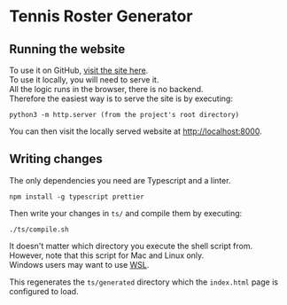 # Tennis Roster Generator

## Running the website

To use it on GitHub, [visit the site here](https://valhook.github.io/tennis/).  
To use it locally, you will need to serve it.  
All the logic runs in the browser, there is no backend.  
Therefore the easiest way is to serve the site is by executing:
```
python3 -m http.server (from the project's root directory)
```
You can then visit the locally served website at [http://localhost:8000](http://localhost:8000).

## Writing changes

The only dependencies you need are Typescript and a linter.
```
npm install -g typescript prettier
```

Then write your changes in `ts/` and compile them by executing:
```
./ts/compile.sh
```

It doesn't matter which directory you execute the shell script from.  
However, note that this script for Mac and Linux only.  
Windows users may want to use [WSL](https://learn.microsoft.com/en-us/windows/wsl/install).  
  
This regenerates the `ts/generated` directory which the `index.html` page is configured to load.

